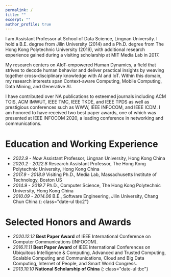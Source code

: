 ```yaml
---
permalink: /
title: ""
excerpt: ""
author_profile: true
---
```


<!-- <span class='anchor' id='about-me'></span> -->
I am Assistant Professor at School of Data Science, Lingnan University. 
I hold a B.E. degree from Jilin University (2014) and a Ph.D. degree from The Hong Kong Polytechnic University (2019), with additional research experience gained during a visiting scholarship at MIT Media Lab in 2017.

My research centers on AIoT-empowered Human Dynamics, a field that strives to decode human behavior and deliver practical insights by weaving together cross-disciplinary knowledge with AI and IoT. Within this domain, my research interests span Context-aware Computing, Mobile Computing, Data Mining, and Generative AI.

I have contributed over <span id='num_total'>NA</span> publications to esteemed journals including ACM TOIS, ACM IMWUT, IEEE TMC, IEEE TKDE, and IEEE TPDS as well as prestigious conferences such as WWW, IEEE INFOCOM, and IEEE ICDM.
I am honored to have received two best paper awards, one of which was presented at IEEE INFOCOM 2020, a leading conference in networking and communications.


# Education and Working Experience
- *2022.9* - *Now* Assistant Professor, Lingnan University, Hong Kong China
- *2020.2* - *2022.8* Research Assistant Professor, The Hong Kong Polytechnic University, Hong Kong China
- *2017.9* - *2018.9* Visiting Ph.D., Media Lab, Massachusetts Institute of Technology, Boston US
- *2014.9* - *2019.7* Ph.D., Computer Science, The Hong Kong Polytechnic University, Hong Kong China
- *2010.09* - *2014.06* B.E., Software Engineering, Jilin University, Chang Chun China 
{: class="date-ul tbc2"}


# Selected Honors and Awards
- *2020.12.12* **Best Paper Award** of IEEE International Conference on Computer Communications (INFOCOM).
- *2016.11.11* **Best Paper Award** of IEEE International Conferences on Ubiquitous Intelligence & Computing, Advanced and Trusted Computing, Scalable Computing and Communications, Cloud and Big Data Computing, Internet of People, and Smart World Congress.
- *2013.10.10* **National Scholarship of China**
{: class="date-ul tbc"}


<span style="display: none;">
<script type="text/javascript" id="clustrmaps" src="//clustrmaps.com/map_v2.js?d=Lm2ocHX5LbyL6rdlFbrvkxSqjyv6SHWZChWgQZ7spQQ"></script>
</span>